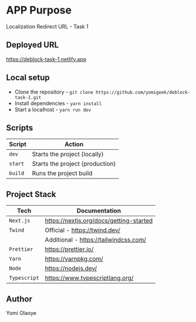 # APP Purpose
Localization Redirect URL - Task 1
## Deployed URL
https://deblock-task-1.netlify.app
## Local setup
- Clone the repository - `git clone https://github.com/yomigeek/deblock-task-1.git`
- Install dependencies - `yarn install`
- Start a localhost - `yarn run dev`

## Scripts
| Script      | Action                              |
| ----------- | ----------------------------------- |
| `dev`       | Starts the project (locally)        |
| `start`     | Starts the project (production)     |
| `build`     | Runs the project build              |

## Project Stack
| Tech         | Documentation                           |
| ------------ | --------------------------------------- |
| `Next.js`    | https://nextjs.org/docs/getting-started |
| `Twind`      | Official - https://twind.dev/           |
|              | Additional - https://tailwindcss.com/   |
| `Prettier`   | https://prettier.io/                    |
| `Yarn`       | https://yarnpkg.com/                    |
| `Node`       | https://nodejs.dev/                     |
| `Typescript` | https://www.typescriptlang.org/         |

## Author
Yomi Olaoye
